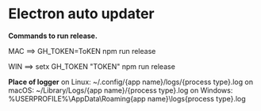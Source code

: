 # Electron auto updater

**Commands to run release.**

MAC ==> GH_TOKEN=ToKEN npm run release

WIN ==> setx GH_TOKEN "TOKEN" npm run release

**Place of logger**
on Linux: ~/.config/{app name}/logs/{process type}.log
on macOS: ~/Library/Logs/{app name}/{process type}.log
on Windows: %USERPROFILE%\AppData\Roaming\{app name}\logs\{process type}.log
